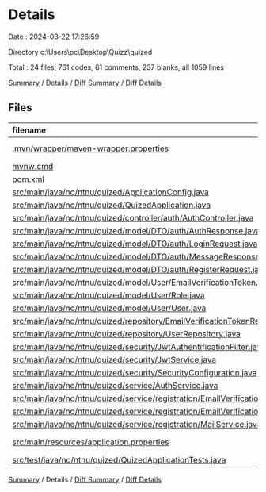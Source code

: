 # Details

Date : 2024-03-22 17:26:59

Directory c:\\Users\\pc\\Desktop\\Quizz\\quized

Total : 24 files,  761 codes, 61 comments, 237 blanks, all 1059 lines

[Summary](results.md) / Details / [Diff Summary](diff.md) / [Diff Details](diff-details.md)

## Files
| filename | language | code | comment | blank | total |
| :--- | :--- | ---: | ---: | ---: | ---: |
| [.mvn/wrapper/maven-wrapper.properties](/.mvn/wrapper/maven-wrapper.properties) | Java Properties | 2 | 0 | 1 | 3 |
| [mvnw.cmd](/mvnw.cmd) | Batch | 118 | 51 | 37 | 206 |
| [pom.xml](/pom.xml) | XML | 82 | 0 | 7 | 89 |
| [src/main/java/no/ntnu/quized/ApplicationConfig.java](/src/main/java/no/ntnu/quized/ApplicationConfig.java) | Java | 38 | 0 | 10 | 48 |
| [src/main/java/no/ntnu/quized/QuizedApplication.java](/src/main/java/no/ntnu/quized/QuizedApplication.java) | Java | 9 | 0 | 5 | 14 |
| [src/main/java/no/ntnu/quized/controller/auth/AuthController.java](/src/main/java/no/ntnu/quized/controller/auth/AuthController.java) | Java | 38 | 3 | 12 | 53 |
| [src/main/java/no/ntnu/quized/model/DTO/auth/AuthResponse.java](/src/main/java/no/ntnu/quized/model/DTO/auth/AuthResponse.java) | Java | 12 | 0 | 4 | 16 |
| [src/main/java/no/ntnu/quized/model/DTO/auth/LoginRequest.java](/src/main/java/no/ntnu/quized/model/DTO/auth/LoginRequest.java) | Java | 13 | 0 | 5 | 18 |
| [src/main/java/no/ntnu/quized/model/DTO/auth/MessageResponse.java](/src/main/java/no/ntnu/quized/model/DTO/auth/MessageResponse.java) | Java | 12 | 0 | 4 | 16 |
| [src/main/java/no/ntnu/quized/model/DTO/auth/RegisterRequest.java](/src/main/java/no/ntnu/quized/model/DTO/auth/RegisterRequest.java) | Java | 17 | 0 | 5 | 22 |
| [src/main/java/no/ntnu/quized/model/User/EmailVerificationToken.java](/src/main/java/no/ntnu/quized/model/User/EmailVerificationToken.java) | Java | 30 | 1 | 9 | 40 |
| [src/main/java/no/ntnu/quized/model/User/Role.java](/src/main/java/no/ntnu/quized/model/User/Role.java) | Java | 5 | 0 | 2 | 7 |
| [src/main/java/no/ntnu/quized/model/User/User.java](/src/main/java/no/ntnu/quized/model/User/User.java) | Java | 59 | 1 | 16 | 76 |
| [src/main/java/no/ntnu/quized/repository/EmailVerificationTokenRepository.java](/src/main/java/no/ntnu/quized/repository/EmailVerificationTokenRepository.java) | Java | 7 | 0 | 3 | 10 |
| [src/main/java/no/ntnu/quized/repository/UserRepository.java](/src/main/java/no/ntnu/quized/repository/UserRepository.java) | Java | 9 | 0 | 7 | 16 |
| [src/main/java/no/ntnu/quized/security/JwtAuthentificationFilter.java](/src/main/java/no/ntnu/quized/security/JwtAuthentificationFilter.java) | Java | 43 | 0 | 10 | 53 |
| [src/main/java/no/ntnu/quized/security/JwtService.java](/src/main/java/no/ntnu/quized/security/JwtService.java) | Java | 54 | 0 | 18 | 72 |
| [src/main/java/no/ntnu/quized/security/SecurityConfiguration.java](/src/main/java/no/ntnu/quized/security/SecurityConfiguration.java) | Java | 46 | 1 | 13 | 60 |
| [src/main/java/no/ntnu/quized/service/AuthService.java](/src/main/java/no/ntnu/quized/service/AuthService.java) | Java | 72 | 3 | 23 | 98 |
| [src/main/java/no/ntnu/quized/service/registration/EmailVerificationTokenService.java](/src/main/java/no/ntnu/quized/service/registration/EmailVerificationTokenService.java) | Java | 8 | 0 | 5 | 13 |
| [src/main/java/no/ntnu/quized/service/registration/EmailVerificationTokenServiceImpl.java](/src/main/java/no/ntnu/quized/service/registration/EmailVerificationTokenServiceImpl.java) | Java | 31 | 1 | 14 | 46 |
| [src/main/java/no/ntnu/quized/service/registration/MailService.java](/src/main/java/no/ntnu/quized/service/registration/MailService.java) | Java | 27 | 0 | 11 | 38 |
| [src/main/resources/application.properties](/src/main/resources/application.properties) | Java Properties | 20 | 0 | 11 | 31 |
| [src/test/java/no/ntnu/quized/QuizedApplicationTests.java](/src/test/java/no/ntnu/quized/QuizedApplicationTests.java) | Java | 9 | 0 | 5 | 14 |

[Summary](results.md) / Details / [Diff Summary](diff.md) / [Diff Details](diff-details.md)